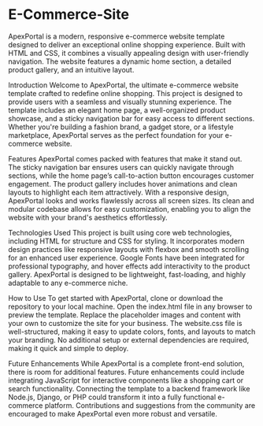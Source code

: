 # E-Commerce-Site
ApexPortal is a modern, responsive e-commerce website template designed to deliver an exceptional online shopping experience. Built with HTML and CSS, it combines a visually appealing design with user-friendly navigation. The website features a dynamic home section, a detailed product gallery, and an intuitive layout.

Introduction
Welcome to ApexPortal, the ultimate e-commerce website template crafted to redefine online shopping. This project is designed to provide users with a seamless and visually stunning experience. The template includes an elegant home page, a well-organized product showcase, and a sticky navigation bar for easy access to different sections. Whether you're building a fashion brand, a gadget store, or a lifestyle marketplace, ApexPortal serves as the perfect foundation for your e-commerce website.

Features
ApexPortal comes packed with features that make it stand out. The sticky navigation bar ensures users can quickly navigate through sections, while the home page’s call-to-action button encourages customer engagement. The product gallery includes hover animations and clean layouts to highlight each item attractively. With a responsive design, ApexPortal looks and works flawlessly across all screen sizes. Its clean and modular codebase allows for easy customization, enabling you to align the website with your brand's aesthetics effortlessly.

Technologies Used
This project is built using core web technologies, including HTML for structure and CSS for styling. It incorporates modern design practices like responsive layouts with flexbox and smooth scrolling for an enhanced user experience. Google Fonts have been integrated for professional typography, and hover effects add interactivity to the product gallery. ApexPortal is designed to be lightweight, fast-loading, and highly adaptable to any e-commerce niche.

How to Use
To get started with ApexPortal, clone or download the repository to your local machine. Open the index.html file in any browser to preview the template. Replace the placeholder images and content with your own to customize the site for your business. The website.css file is well-structured, making it easy to update colors, fonts, and layouts to match your branding. No additional setup or external dependencies are required, making it quick and simple to deploy.

Future Enhancements
While ApexPortal is a complete front-end solution, there is room for additional features. Future enhancements could include integrating JavaScript for interactive components like a shopping cart or search functionality. Connecting the template to a backend framework like Node.js, Django, or PHP could transform it into a fully functional e-commerce platform. Contributions and suggestions from the community are encouraged to make ApexPortal even more robust and versatile.

